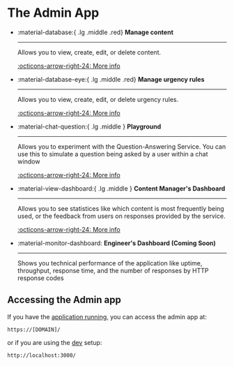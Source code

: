 # The Admin App

<div class="grid cards" markdown>

- :material-database:{ .lg .middle .red} __Manage content__

    ---

    Allows you to view, create, edit, or delete content.

    [:octicons-arrow-right-24: More info](./manage-content.md)

- :material-database-eye:{ .lg .middle .red} __Manage urgency rules__

    ---

    Allows you to view, create, edit, or delete urgency rules.

    [:octicons-arrow-right-24: More info](./manage-urgency-rules.md)

- :material-chat-question:{ .lg .middle } __Playground__

    ---

    Allows you to experiment with the Question-Answering Service. You can
    use this to simulate a question being asked by a user within a chat window

    [:octicons-arrow-right-24: More info](./playground.md)

- :material-view-dashboard:{ .lg .middle } __Content Manager's Dashboard__

    ---

    Allows you to see statistices like which content is most frequently being
    used, or the feedback from users on responses provided by the service.

    [:octicons-arrow-right-24: More info](./dashboard.md)

- :material-monitor-dashboard: __Engineer's Dashboard (Coming Soon)__

    ---

    Shows you technical performance of the application like uptime, throughput,
    response time, and the number of responses by HTTP response codes

</div>

## Accessing the Admin app

If you have the [application running](../../deployment/quick-setup.md), you can access the admin app at:

    https://[DOMAIN]/

or if you are using the [dev](../../develop/setup.md) setup:

    http://localhost:3000/
